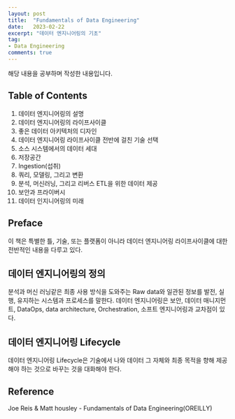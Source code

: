 ```yaml
---
layout: post
title:  "Fundamentals of Data Engineering"
date:   2023-02-22
excerpt: "데이터 엔지니어링의 기초"
tag:
- Data Engineering
comments: true
---
```

해당 내용을 공부하며 작성한 내용입니다.

## Table of Contents

1. 데이터 엔지니어링의 설명
2. 데이터 엔지니어링의 라이프사이클
3. 좋은 데이터 아키텍처의 디자인
4. 데이터 엔지니어링 라이프사이클 전반에 걸친 기술 선택
5. 소스 시스템에서의 데이터 세대
6. 저장공간
7. Ingestion(섭취)
8. 쿼리, 모델링, 그리고 변환
9. 분석, 머신러닝, 그리고 리버스 ETL을 위한 데이터 제공
10. 보안과 프라이버시
11. 데이터 인지니어링의 미래

## Preface

이 책은 특별한 틀, 기술, 또는 플랫폼이 아니라 데이터 엔지니어링 라이프사이클에 대한 전반적인 내용을 다루고 있다.

## 데이터 엔지니어링의 정의

분석과 머신 러닝같은 최종 사용 방식을 도와주는 Raw data와 일관된 정보를 발전, 실행, 유지하는 시스템과 프로세스를 말한다. 데이터 엔지니어링은 보안, 데이터 매니지먼트, DataOps, data architecture, Orchestration, 소프트 엔지니어링과 교차점이 있다.

## 데이터 엔지니어링 Lifecycle

데이터 엔지니어링 Lifecycle은 기술에서 나와 데이터 그 자체와 최종 목적을 향해 제공해야 하는 것으로 바꾸는 것을 대화해야 한다.

## Reference

 Joe Reis & Matt housley - Fundamentals of Data Engineering(OREILLY)

<!-- Reference

## HTML Elements

Below is just about everything you'll need to style in the theme. Check the source code to see the many embedded elements within paragraphs.

# Heading 1

## Heading 2

### Heading 3

#### Heading 4

##### Heading 5

###### Heading 6

### Body text

Lorem ipsum dolor sit amet, test link adipiscing elit. **This is strong**. Nullam dignissim convallis est. Quisque aliquam.

![Smithsonian Image](https://mmistakes.github.io/minimal-mistakes/images/3953273590_704e3899d5_m.jpg)
{: .image-right}

*This is emphasized*. Donec faucibus. Nunc iaculis suscipit dui. 53 = 125. Water is H2O. Nam sit amet sem. Aliquam libero nisi, imperdiet at, tincidunt nec, gravida vehicula, nisl. The New York Times (That’s a citation). Underline.Maecenas ornare tortor. Donec sed tellus eget sapien fringilla nonummy. Mauris a ante. Suspendisse quam sem, consequat at, commodo vitae, feugiat in, nunc. Morbi imperdiet augue quis tellus.

HTML and CSS are our tools. Mauris a ante. Suspendisse quam sem, consequat at, commodo vitae, feugiat in, nunc. Morbi imperdiet augue quis tellus. Praesent mattis, massa quis luctus fermentum, turpis mi volutpat justo, eu volutpat enim diam eget metus.

### Blockquotes

> Lorem ipsum dolor sit amet, test link adipiscing elit. Nullam dignissim convallis est. Quisque aliquam.

## List Types

### Ordered Lists

1. Item one
   1. sub item one
   2. sub item two
   3. sub item three
2. Item two

### Unordered Lists

* Item one
* Item two
* Item three

## Tables

| Header1 | Header2 | Header3 |
|:--------|:-------:|--------:|
| cell1   | cell2   | cell3   |
| cell4   | cell5   | cell6   |
|----
| cell1   | cell2   | cell3   |
| cell4   | cell5   | cell6   |
|=====
| Foot1   | Foot2   | Foot3
{: rules="groups"}

## Code Snippets

{% highlight css %}
#container {
  float: left;
  margin: 0 -240px 0 0;
  width: 100%;
}
{% endhighlight %}

## Buttons

Make any link standout more when applying the `.btn` class.

{% highlight html %}
<a href="#" class="btn btn-success">Success Button</a>
{% endhighlight %}

<div markdown="0"><a href="#" class="btn">Primary Button</a></div>
<div markdown="0"><a href="#" class="btn btn-success">Success Button</a></div>
<div markdown="0"><a href="#" class="btn btn-warning">Warning Button</a></div>
<div markdown="0"><a href="#" class="btn btn-danger">Danger Button</a></div>
<div markdown="0"><a href="#" class="btn btn-info">Info Button</a></div>

## KBD

You can also use `<kbd>` tag for keyboard buttons.

{% highlight html %}
<kbd>W</kbd><kbd>A</kbd><kbd>S</kbd><kbd>D</kbd>
{% endhighlight %}

Press <kbd>W</kbd><kbd>A</kbd><kbd>S</kbd><kbd>D</kbd> to move your car. **Midtown Maddness!!**

## Notices

**Watch out!** You can also add notices by appending `{: .notice}` to a paragraph.
{: .notice} -->
